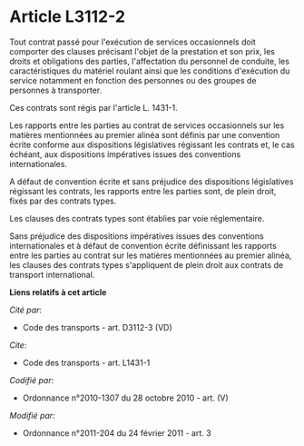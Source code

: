 # Article L3112-2

Tout contrat passé pour l'exécution de services occasionnels doit comporter des clauses précisant l'objet de la prestation et
son prix, les droits et obligations des parties, l'affectation du personnel de conduite, les caractéristiques du matériel
roulant ainsi que les conditions d'exécution du service notamment en fonction des personnes ou des groupes de personnes à
transporter. 

Ces contrats sont régis par l'article L. 1431-1.

Les rapports entre les parties au contrat de services occasionnels sur les matières mentionnées au premier alinéa sont
définis par une convention écrite conforme aux dispositions législatives régissant les contrats et, le cas échéant, aux
dispositions impératives issues des conventions internationales.

A défaut de convention écrite et sans préjudice des dispositions législatives régissant les contrats, les rapports entre les
parties sont, de plein droit, fixés par des contrats types.

Les clauses des contrats types sont établies par voie réglementaire.

Sans préjudice des dispositions impératives issues des conventions internationales et à défaut de convention écrite
définissant les rapports entre les parties au contrat sur les matières mentionnées au premier alinéa, les clauses des
contrats types s'appliquent de plein droit aux contrats de transport international.

**Liens relatifs à cet article**

_Cité par_:

  - Code des transports - art. D3112-3 (VD)

_Cite_:

  - Code des transports - art. L1431-1

_Codifié par_:

  - Ordonnance n°2010-1307 du 28 octobre 2010 - art. (V)

_Modifié par_:

  - Ordonnance n°2011-204 du 24 février 2011 - art. 3
